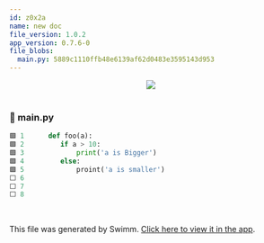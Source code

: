 ```yaml
---
id: z0x2a
name: new doc
file_version: 1.0.2
app_version: 0.7.6-0
file_blobs:
  main.py: 5889c1110ffb48e6139af62d0483e3595143d953
---
```


<div align="center"><img src="https://media2.giphy.com/media/2TOi6OJP04FDu1x34F/giphy.gif?cid=d56c4a8b09wapefr9vo3m82xjh51gso6zfz2erg3ep7m6fgf&rid=giphy.gif&ct=g" style="width:'25%'"/></div>

<br/>

<!-- NOTE-swimm-snippet: the lines below link your snippet to Swimm -->
### 📄 main.py
```python
🟩 1      def foo(a):
🟩 2      	if a > 10:
🟩 3      		print('a is Bigger')	
🟩 4      	else:
🟩 5      		proint('a is smaller')
⬜ 6      
⬜ 7      
⬜ 8      
```

<br/>

This file was generated by Swimm. [Click here to view it in the app](https://app.swimm.io/repos/Z2l0aHViJTNBJTNBdGVzdDIlM0ElM0FlcmFuLXN3aW1t/docs/z0x2a).